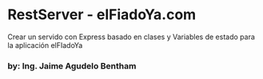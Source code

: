 # RestServer - elFiadoYa.com

Crear un servido con Express basado en clases y Variables de estado para la aplicación elFIadoYa

### by: Ing. Jaime Agudelo Bentham
